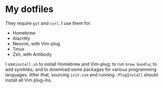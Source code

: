 # My dotfiles

They require `git` and `curl`. I use them for:

- Homebrew
- Alacritty
- Neovim, with Vim-plug
- Tmux
- Zsh, with Antibody

I use`install.sh` to install Homebrew and Vim-plug; to run `brew bundle`;
to add symlinks; and to download some packages for various programming languages.
After that, sourcing `init.vim` and running `:PlugInstall` should install all
Vim plug-ins.
